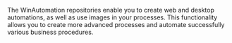 The WinAutomation repositories enable you to create web and desktop automations, as well as use images in your processes. This functionality allows you to create more advanced processes and automate successfully various business procedures.